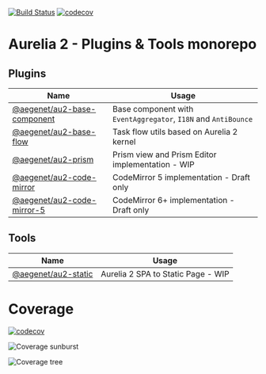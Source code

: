 [![Build Status](https://github.com/aegenet/au2/actions/workflows/ci.yml/badge.svg)](https://github.com/aegenet/au2/actions)
[![codecov](https://codecov.io/gh/aegenet/au2/branch/master/graph/badge.svg?token=DLR66JH77R)](https://codecov.io/gh/aegenet/au2)
<br />

# Aurelia 2 - Plugins & Tools monorepo

## Plugins

| Name | Usage |
|--|--|
| [@aegenet/au2-base-component](./packages/au2-base-flow/README.md) | Base component with `EventAggregator`, `I18N` and `AntiBounce` |
| [@aegenet/au2-base-flow](./packages/au2-base-flow/README.md) | Task flow utils based on Aurelia 2 kernel |
| [@aegenet/au2-prism](./packages/au2-prism/README.md) | Prism view and Prism Editor implementation - WIP |
| [@aegenet/au2-code-mirror](./packages/au2-code-mirror/README.md) | CodeMirror 5 implementation - Draft only |
| [@aegenet/au2-code-mirror-5](./packages/au2-code-mirror-5/README.md) | CodeMirror 6+ implementation - Draft only |

## Tools

| Name | Usage |
|--|--|
| [@aegenet/au2-static](./packages/au2-static/README.md) | Aurelia 2 SPA to Static Page - WIP |


# Coverage
[![codecov](https://codecov.io/gh/aegenet/au2/branch/master/graph/badge.svg?token=DLR66JH77R)](https://codecov.io/gh/aegenet/au2)

![Coverage sunburst](https://codecov.io/gh/aegenet/au2/branch/master/graphs/sunburst.svg?token=DLR66JH77R)

![Coverage tree](https://codecov.io/gh/aegenet/au2/branch/master/graphs/tree.svg?token=DLR66JH77R)

